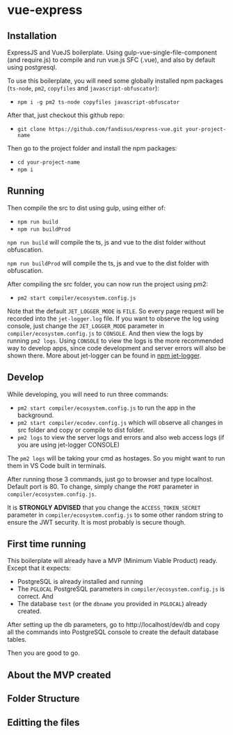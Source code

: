 # vue-express

## Installation
ExpressJS and VueJS boilerplate. Using gulp-vue-single-file-component (and require.js) to compile and run vue.js SFC (.vue), and also by default using postgresql.

To use this boilerplate, you will need some globally installed npm packages (`ts-node`, `pm2`, `copyfiles` and `javascript-obfuscator`):
- `npm i -g pm2 ts-node copyfiles javascript-obfuscator`

After that, just checkout this github repo:
- `git clone https://github.com/fandisus/express-vue.git your-project-name`

Then go to the project folder and install the npm packages:
- `cd your-project-name`
- `npm i`

## Running
Then compile the src to dist using gulp, using either of:
- `npm run build`
- `npm run buildProd`

`npm run build` will compile the ts, js and vue to the dist folder without obfuscation.

`npm run buildProd` will compile the ts, js and vue to the dist folder with obfuscation.

After compiling the src folder, you can now run the project using pm2:
- `pm2 start compiler/ecosystem.config.js`

Note that the default `JET_LOGGER_MODE` is `FILE`. So every page request will be recorded into the `jet-logger.log` file. If you want to observe the log using console, just change the `JET_LOGGER_MODE` parameter in `compiler/ecosystem.config.js` to `CONSOLE`. And then view the logs by running `pm2 logs`. Using `CONSOLE` to view the logs is the more recommended way to develop apps, since code development and server errors will also be shown there. More about jet-logger can be found in [npm jet-logger][1].

## Develop

While developing, you will need to run three commands:
- `pm2 start compiler/ecosystem.config.js` to run the app in the background.
- `pm2 start compiler/ecodev.config.js` which will observe all changes in src folder and copy or compile to dist folder.
- `pm2 logs` to view the server logs and errors and also web access logs (if you are using jet-logger CONSOLE)

The `pm2 logs` will be taking your cmd as hostages. So you might want to run them in VS Code built in terminals.

After running those 3 commands, just go to browser and type localhost. Default port is 80. To change, simply change the `PORT` parameter in `compiler/ecosystem.config.js`.

It is **STRONGLY ADVISED** that you change the `ACCESS_TOKEN_SECRET` parameter in `compiler/ecosystem.config.js` to some other random string to ensure the JWT security. It is most probably is secure though.

## First time running

This boilerplate will already have a MVP (Minimum Viable Product) ready. Except that it expects:
- PostgreSQL is already installed and running
- The `PGLOCAL` PostgreSQL parameters in `compiler/ecosystem.config.js` is correct. And
- The database `test` (or the `dbname` you provided in `PGLOCAL`) already created.

After setting up the db parameters, go to http://localhost/dev/db and copy all the commands into PostgreSQL console to create the default database tables.

Then you are good to go.

## About the MVP created

## Folder Structure

## Editting the files


[1]: https://www.npmjs.com/package/jet-logger "jet-logger"
